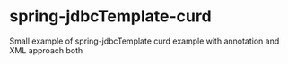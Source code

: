 # spring-jdbcTemplate-curd
Small example of spring-jdbcTemplate curd example with annotation and XML approach both
